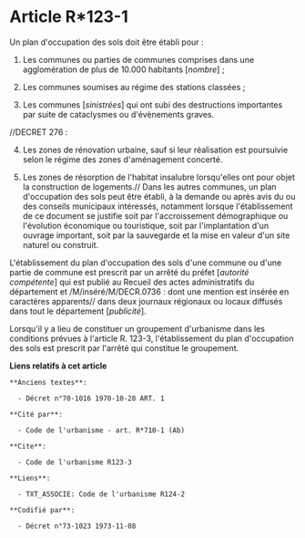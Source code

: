 # Article R*123-1

Un plan d'occupation des sols doit être établi pour :

1. Les communes ou parties de communes comprises dans une agglomération de plus de 10.000 habitants [*nombre*] ;

2. Les communes soumises au régime des stations classées ;

3. Les communes [*sinistrées*] qui ont subi des destructions importantes par suite de cataclysmes ou d'évènements graves.

//DECRET 276 :

4. Les zones de rénovation urbaine, sauf si leur réalisation est poursuivie selon le régime des zones d'aménagement concerté.

5. Les zones de résorption de l'habitat insalubre lorsqu'elles ont pour objet la construction de logements.//    Dans les
autres communes, un plan d'occupation des sols peut être établi, à la demande ou après avis du ou des conseils municipaux
intéressés, notamment lorsque l'établissement de ce document se justifie soit par l'accroissement démographique ou
l'évolution économique ou touristique, soit par l'implantation d'un ouvrage important, soit par la sauvegarde et la mise en
valeur d'un site naturel ou construit.

L'établissement du plan d'occupation des sols d'une commune ou d'une partie de commune est prescrit par un arrêté du préfet
[*autorité compétente*] qui est publié au Recueil des actes administratifs du département et /M/inséré/M/DECR.0736 : dont une
mention est insérée en caractères apparents// dans deux journaux régionaux ou locaux diffusés dans tout le département
[*publicité*].

Lorsqu'il y a lieu de constituer un groupement d'urbanisme dans les conditions prévues à l'article R. 123-3, l'établissement
du plan d'occupation des sols est prescrit par l'arrêté qui constitue le groupement.

**Liens relatifs à cet article**

	**Anciens textes**:

	  - Décret n°70-1016 1970-10-28 ART. 1

	**Cité par**:

	  - Code de l'urbanisme - art. R*710-1 (Ab)

	**Cite**:

	  - Code de l'urbanisme R123-3

	**Liens**:

	  - TXT_ASSOCIE: Code de l'urbanisme R124-2

	**Codifié par**:

	  - Décret n°73-1023 1973-11-08
